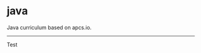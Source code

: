 <meta name="title" content="Java">
<meta name="subtitle" content="introduction">
<meta name="color" content="red">
<meta name="text" content="Learn computer science through games and animations.">

# java

Java curriculum based on apcs.io. 

---
<meta name="lesson" content="drawing">

Test
